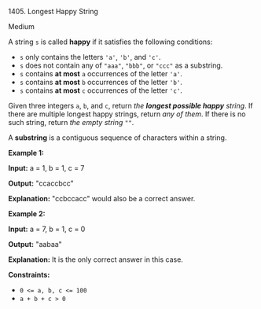 1405\. Longest Happy String

Medium

A string `s` is called **happy** if it satisfies the following conditions:

*   `s` only contains the letters `'a'`, `'b'`, and `'c'`.
*   `s` does not contain any of `"aaa"`, `"bbb"`, or `"ccc"` as a substring.
*   `s` contains **at most** `a` occurrences of the letter `'a'`.
*   `s` contains **at most** `b` occurrences of the letter `'b'`.
*   `s` contains **at most** `c` occurrences of the letter `'c'`.

Given three integers `a`, `b`, and `c`, return _the **longest possible happy** string_. If there are multiple longest happy strings, return _any of them_. If there is no such string, return _the empty string_ `""`.

A **substring** is a contiguous sequence of characters within a string.

**Example 1:**

**Input:** a = 1, b = 1, c = 7

**Output:** "ccaccbcc"

**Explanation:** "ccbccacc" would also be a correct answer.

**Example 2:**

**Input:** a = 7, b = 1, c = 0

**Output:** "aabaa"

**Explanation:** It is the only correct answer in this case.

**Constraints:**

*   `0 <= a, b, c <= 100`
*   `a + b + c > 0`